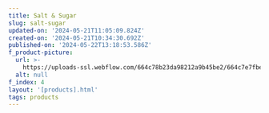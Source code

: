 ```yaml
---
title: Salt & Sugar
slug: salt-sugar
updated-on: '2024-05-21T11:05:09.824Z'
created-on: '2024-05-21T10:34:30.692Z'
published-on: '2024-05-22T13:18:53.586Z'
f_product-picture:
  url: >-
    https://uploads-ssl.webflow.com/664c78b23da98212a9b45be2/664c7e7fbe027c003897eb2b_190b8a3551%402x.png
  alt: null
f_index: 4
layout: '[products].html'
tags: products
---
```



